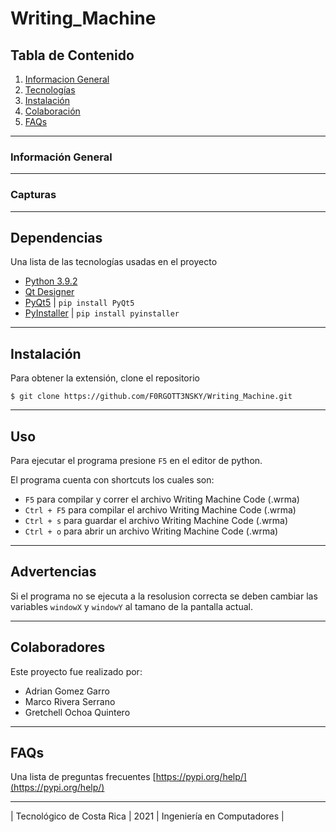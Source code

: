 # Writing_Machine

## Tabla de Contenido
1. [Informacion General](#Información-General)
2. [Tecnologías](#Tecnologías)
3. [Instalación](#Instalación)
4. [Colaboración](#Colaboradores)
5. [FAQs](#faqs)
***
### Información General
***
 
### Capturas
***

## Dependencias
Una lista de las tecnologías usadas en el proyecto
* [Python 3.9.2](https://www.python.org/downloads/)
* [Qt Designer](https://build-system.fman.io/qt-designer-download)
* [PyQt5](https://pypi.org/project/PyQt5/) | ``pip install PyQt5``
* [PyInstaller](https://pypi.org/project/pyinstaller/) | ``pip install pyinstaller``
***
## Instalación
Para obtener la extensión, clone el repositorio
```
$ git clone https://github.com/F0RGOTT3NSKY/Writing_Machine.git
```
***
## Uso

Para ejecutar el programa presione ``F5`` en el editor de python.

El programa cuenta con shortcuts los cuales son:
* ``F5`` para compilar y correr el archivo Writing Machine Code (.wrma) 
* ``Ctrl + F5`` para compilar el archivo Writing Machine Code (.wrma)
* ``Ctrl + s`` para guardar el archivo Writing Machine Code (.wrma)
* ``Ctrl + o`` para abrir un archivo Writing Machine Code (.wrma)

***


## Advertencias

Si el programa no se ejecuta a la resolusion correcta se deben cambiar las variables ``windowX`` y ``windowY`` al tamano de la pantalla actual.

***

## Colaboradores

Este proyecto fue realizado por:
* Adrian Gomez Garro
* Marco Rivera Serrano
* Gretchell Ochoa Quintero
***

## FAQs
Una lista de preguntas frecuentes
[https://pypi.org/help/](https://pypi.org/help/)

***
| Tecnológico de Costa Rica | 2021 | Ingeniería en Computadores |
